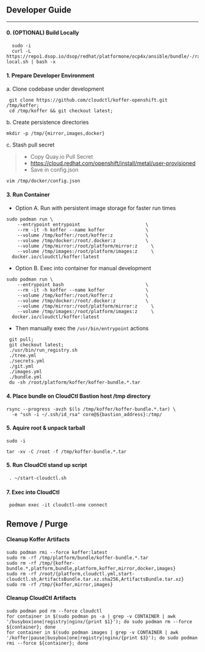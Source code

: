 ## Developer Guide
------------
#### 0. (OPTIONAL) Build Locally
```
  sudo -i
  curl -L https://repo1.dsop.io/dsop/redhat/platformone/ocp4x/ansible/bundle/-/raw/latest/dev/bin/build-local.sh | bash -x
```
#### 1. Prepare Developer Environment
  a. Clone codebase under development
```
 git clone https://github.com/cloudctl/koffer-openshift.git /tmp/koffer;
 cd /tmp/koffer && git checkout latest;
```
  b. Create persistence directories
```
mkdir -p /tmp/{mirror,images,docker}
```
  c. Stash pull secret
>  - Copy Quay.io Pull Secret
>  - https://cloud.redhat.com/openshift/install/metal/user-provisioned
>  - Save in config.json
>

```
vim /tmp/docker/config.json
```
#### 3. Run Container
  - Option A. Run with persistent image storage for faster run times
```
sudo podman run \
    --entrypoint entrypoint                        \
    --rm -it -h koffer --name koffer               \
    --volume /tmp/koffer:/root/koffer:z            \
    --volume /tmp/docker:/root/.docker:z           \
    --volume /tmp/mirror:/root/platform/mirror:z     \
    --volume /tmp/images:/root/platform/images:z     \
  docker.io/cloudctl/koffer:latest
```

  - Option B. Exec into container for manual development
```
sudo podman run \
    --entrypoint bash                              \
    --rm -it -h koffer --name koffer               \
    --volume /tmp/koffer:/root/koffer:z            \
    --volume /tmp/docker:/root/.docker:z           \
    --volume /tmp/mirror:/root/platform/mirror:z     \
    --volume /tmp/images:/root/platform/images:z     \
  docker.io/cloudctl/koffer:latest
```
  - Then manually exec the `/usr/bin/entrypoint` actions
```
 git pull;
 git checkout latest;
 ./usr/bin/run_registry.sh
 ./tree.yml
 ./secrets.yml
 ./git.yml
 ./images.yml
 ./bundle.yml
 du -sh /root/platform/koffer/koffer-bundle.*.tar
```
#### 4. Place bundle on CloudCtl Bastion host /tmp directory
```
rsync --progress -avzh $(ls /tmp/koffer/koffer-bundle.*.tar) \
  -e "ssh -i ~/.ssh/id_rsa" core@${bastion_address}:/tmp/
```
#### 5. Aquire root & unpack tarball
```
sudo -i
```
```
tar -xv -C /root -f /tmp/koffer-bundle.*.tar
```
#### 5. Run CloudCtl stand up script
```  6
 . ~/start-cloudctl.sh
```
#### 7. Exec into CloudCtl
```
 podman exec -it cloudctl-one connect
```
## Remove / Purge
#### Cleanup Koffer Artifacts
```
sudo podman rmi --force koffer:latest
sudo rm -rf /tmp/platform/bundle/koffer-bundle.*.tar
sudo rm -rf /tmp/{koffer-bundle.*,platform,bundle,platform,koffer,mirror,docker,images}
sudo rm -rf /root/{platform,cloudctl.yml,start-cloudctl.sh,ArtifactsBundle.tar.xz.sha256,ArtifactsBundle.tar.xz}
sudo rm -rf /tmp/{koffer,mirror,images}
```
#### Cleanup CloudCtl Artifacts
```
sudo podman pod rm --force cloudctl
for container in $(sudo podman ps -a | grep -v CONTAINER | awk '/busybox|one|registry|nginx/{print $1}'); do sudo podman rm --force ${container}; done
for container in $(sudo podman images | grep -v CONTAINER | awk '/koffer|pause|busybox|one|registry|nginx/{print $3}'); do sudo podman rmi --force ${container}; done
```
[this script]:https://github.com/cloudctl/Koffer/blob/latest/dev/bin/build-local.sh
